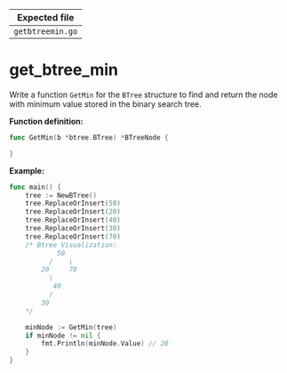 | Expected file    |
| ---------------- |
| `getbtreemin.go` |

# get_btree_min

Write a function `GetMin` for the `BTree` structure to find and return the node with minimum value stored in the binary search tree.

**Function definition:**

```go
func GetMin(b *btree.BTree) *BTreeNode {

}
```

**Example:**

```go
func main() {
    tree := NewBTree()
    tree.ReplaceOrInsert(50)
    tree.ReplaceOrInsert(20)
    tree.ReplaceOrInsert(40)
    tree.ReplaceOrInsert(30)
    tree.ReplaceOrInsert(70)
    /* Btree Visualization:
            50
          /    \
        20     70
          \
           40
          /
        30
    */

    minNode := GetMin(tree)
    if minNode != nil {
        fmt.Println(minNode.Value) // 20
    }
}
```
